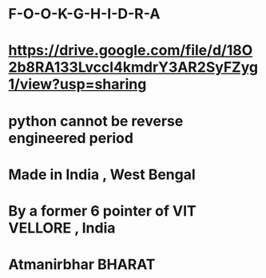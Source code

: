 # F-O-O-K-G-H-I-D-R-A

# https://drive.google.com/file/d/18O2b8RA133Lvccl4kmdrY3AR2SyFZyg1/view?usp=sharing


# python cannot be reverse engineered period


# Made in India , West Bengal


# By a former 6 pointer of VIT VELLORE , India


# Atmanirbhar BHARAT
